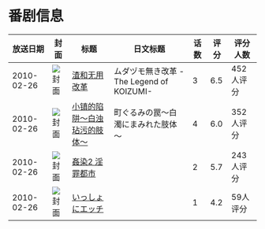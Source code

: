 # 番剧信息

|放送日期|封面|标题|日文标题|话数|评分|评分人数|
|---|---|---|---|---|---|---|
|2010-02-26|![封面](https://bangumi.tv/img/no_icon_subject.png)|[渣和无用改革](https://bangumi.tv/subject/4263)|ムダヅモ無き改革 -The Legend of KOIZUMI-|3|6.5|452人评分|
|2010-02-26|![封面](https://bangumi.tv/img/no_icon_subject.png)|[小镇的陷阱～白浊玷污的肢体～](https://bangumi.tv/subject/48736)|町ぐるみの罠～白濁にまみれた肢体～|4|6.0|352人评分|
|2010-02-26|![封面](https://bangumi.tv/img/no_icon_subject.png)|[姦染2 淫罪都市](https://bangumi.tv/subject/62464)||2|5.7|243人评分|
|2010-02-26|![封面](https://bangumi.tv/img/no_icon_subject.png)|[いっしょにエッチ](https://bangumi.tv/subject/74491)||1|4.2|59人评分|
